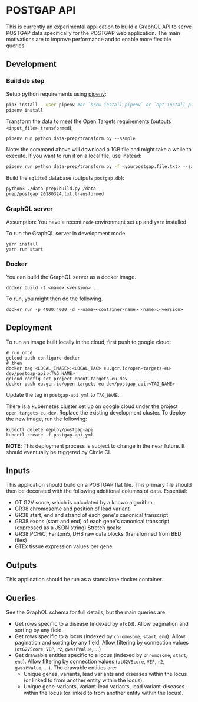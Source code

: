 # POSTGAP API
This is currently an experimental application to build a GraphQL API to serve POSTGAP data specifically for the POSTGAP web application. The main motivations are to improve performance and to enable more flexible queries.

## Development
### Build db step

Setup python requirements using [pipenv](https://docs.pipenv.org/):
```sh
pip3 install --user pipenv #or `brew install pipenv` or `apt install pipenv`
pipenv install
```

Transform the data to meet the Open Targets requirements (outputs `<input_file>.transformed`):
```
pipenv run python data-prep/transform.py --sample
```
Note: the command above will download a 1GB file and might take a while to execute.
If you want to run it on a local file, use instead:
```sh
pipenv run python data-prep/transform.py -f <yourpostgap.file.txt> --sample
```


Build the `sqlite3` database (outputs `postgap.db`):
```
python3 ./data-prep/build.py /data-prep/postgap.20180324.txt.transformed
```

### GraphQL server
Assumption: You have a recent `node` environment set up and `yarn` installed.

To run the GraphQL server in development mode:
```
yarn install
yarn run start
```

### Docker
You can build the GraphQL server as a docker image.
```
docker build -t <name>:<version> .
```

To run, you might then do the following.
```
docker run -p 4000:4000 -d --name=<container-name> <name>:<version>
```

## Deployment
To run an image built locally in the cloud, first push to google cloud:
```
# run once
gcloud auth configure-docker
# then
docker tag <LOCAL_IMAGE>:<LOCAL_TAG> eu.gcr.io/open-targets-eu-dev/postgap-api:<TAG_NAME>
gcloud config set project opent-targets-eu-dev
docker push eu.gcr.io/open-targets-eu-dev/postgap-api:<TAG_NAME>
```

Update the tag in `postgap-api.yml` to `TAG_NAME`.

There is a kubernetes cluster set up on google cloud under the project `open-targets-eu-dev`. Replace the existing development cluster. To deploy the new image, run the following:
```
kubectl delete deploy/postgap-api
kubectl create -f postgap-api.yml
```

**NOTE**: This deployment process is subject to change in the near future. It should eventually be triggered by Circle CI.

## Inputs
This application should build on a POSTGAP flat file. This primary file should then be decorated with the following additional columns of data.
Essential:
* OT G2V score, which is calculated by a known algorithm.
* GR38 chromosome and position of lead variant
* GR38 start, end and strand of each gene's canonical transcript
* GR38 exons (start and end) of each gene's canonical transcript (expressed as a JSON string)
Stretch goals:
* GR38 PCHiC, Fantom5, DHS raw data blocks (transformed from BED files)
* GTEx tissue expression values per gene

## Outputs
This application should be run as a standalone docker container.

## Queries
See the GraphQL schema for full details, but the main queries are:
* Get rows specific to a disease (indexed by `efoId`). Allow pagination and sorting by any field.
* Get rows specific to a locus (indexed by `chromosome`, `start`, `end`). Allow pagination and sorting by any field. Allow filtering by connection values (`otG2VScore`, `VEP`, `r2`, `gwasPValue`, ...)
* Get drawable entities specific to a locus (indexed by `chromosome`, `start`, `end`). Allow filtering by connection values (`otG2VScore`, `VEP`, `r2`, `gwasPValue`, ...). The drawable entities are:
  * Unique genes, variants, lead variants and diseases within the locus (or linked to from another entity within the locus).
  * Unique gene-variants, variant-lead variants, lead variant-diseases within the locus (or linked to from another entity within the locus).
